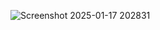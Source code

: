 ![Screenshot 2025-01-17 202831](https://github.com/user-attachments/assets/331ae033-f38b-4421-868e-b98ab7749516)
